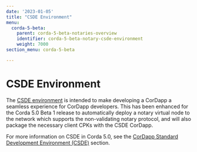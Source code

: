 ```yaml
---
date: '2023-01-05'
title: "CSDE Environment"
menu:
  corda-5-beta:
    parent: corda-5-beta-notaries-overview
    identifier: corda-5-beta-notary-csde-environment
    weight: 7000
section_menu: corda-5-beta

---
```


# CSDE Environment

The [CSDE environment](https://github.com/corda/CSDE-cordapp-template-kotlin) is intended to make developing a CorDapp a seamless experience for CorDapp developers. This has been enhanced for the Corda 5.0 Beta 1 release to automatically deploy a notary virtual node to the network which supports the non-validating notary protocol, and will also package the necessary client CPKs with the CSDE CorDapp.


For more information on CSDE in Corda 5.0, see the [CorDapp Standard Development Environment (CSDE)](../getting-started/cordapp-standard-development-environment/csde.md) section.